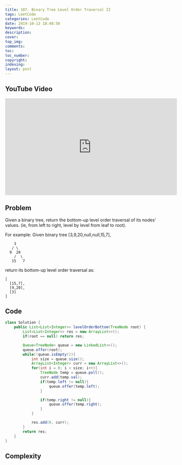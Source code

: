```yaml
---
title: 107. Binary Tree Level Order Traversal II
tags: LeetCode
categories: LeetCode
date: 2019-10-13 18:48:50
keywords:
description:
cover:
top_img:
comments:
toc:
toc_number:
copyright:
indexing:
layout: post
---
```


## YouTube Video

<iframe width="560" height="315" src="https://www.youtube.com/embed/hDBBj8ijJm8" frameborder="0" allow="accelerometer; autoplay; encrypted-media; gyroscope; picture-in-picture" allowfullscreen></iframe>

## Problem

Given a binary tree, return the bottom-up level order traversal of its nodes' values. (ie, from left to right, level by level from leaf to root).

For example:
Given binary tree [3,9,20,null,null,15,7],

```
    3
   / \
  9  20
    /  \
   15   7
```

return its bottom-up level order traversal as:

```
[
  [15,7],
  [9,20],
  [3]
]
```

## Code

```java
class Solution {
    public List<List<Integer>> levelOrderBottom(TreeNode root) {
        List<List<Integer>> res = new ArrayList<>();
        if(root == null) return res;

        Queue<TreeNode> queue = new LinkedList<>();
        queue.offer(root);
        while(!queue.isEmpty()){
            int size = queue.size();
            ArrayList<Integer> curr = new ArrayList<>();
            for(int i = 0; i < size; i++){
                TreeNode temp = queue.poll();
                curr.add(temp.val);
                if(temp.left != null){
                    queue.offer(temp.left);
                }

                if(temp.right != null){
                    queue.offer(temp.right);
                }
            }

            res.add(0, curr);
        }
        return res;
    }
}
```

## Complexity
